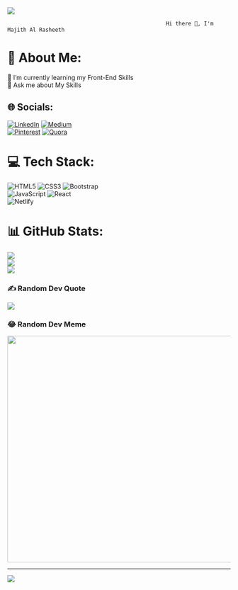 <img src="https://media0.giphy.com/media/13HgwGsXF0aiGY/giphy.gif?cid=ecf05e479jd1e63g26aqptwvkup2gqlei3dzmbcl51k3ynbi&rid=giphy.gif&ct=g">

                                                      
                                                      Hi there 👋, I'm Majith Al Rasheeth

<!--
**AlMaajid/AlMaajid** is a ✨ _special_ ✨ repository because its `README.md` (this file) appears on your GitHub profile.

Here are some ideas to get you started:

- 🔭 I’m currently working on my front-end skills.
- 🌱 I’m currently learning my front-end skills.
- 👯 I’m looking to collaborate on front-end projects.
- 🤔 I’m looking for help to improve my front-end skills.
- 💬 Ask me about my skills.
- 📫 How to reach me: ...
- 😄 Pronouns: ...
- ⚡ Fun fact: ...
-->
# 💫 About Me:
🌱 I’m currently learning my Front-End Skills<br>
💬 Ask me about My Skills<br>


## 🌐 Socials:
[![LinkedIn](https://img.shields.io/badge/LinkedIn-%230077B5.svg?logo=linkedin&logoColor=white)](https://linkedin.com/in/https://www.linkedin.com/in/majith-al-rasheeth-7220abb7/) [![Medium](https://img.shields.io/badge/Medium-12100E?logo=medium&logoColor=white)](https://medium.com/@https://medium.com/@rasheethalmajith786)<br/> [![Pinterest](https://img.shields.io/badge/Pinterest-%23E60023.svg?logo=Pinterest&logoColor=white)](https://pinterest.com/https://in.pinterest.com/MBathusaa/) [![Quora](https://img.shields.io/badge/Quora-%23B92B27.svg?logo=Quora&logoColor=white)](https://quora.com/profile/https://www.quora.com/profile/Majith-Al-Rasheeth) 

# 💻 Tech Stack:
![HTML5](https://img.shields.io/badge/html5-%23E34F26.svg?style=for-the-badge&logo=html5&logoColor=white) ![CSS3](https://img.shields.io/badge/css3-%231572B6.svg?style=for-the-badge&logo=css3&logoColor=white) ![Bootstrap](https://img.shields.io/badge/bootstrap-%23563D7C.svg?style=for-the-badge&logo=bootstrap&logoColor=white)<br/> ![JavaScript](https://img.shields.io/badge/javascript-%23323330.svg?style=for-the-badge&logo=javascript&logoColor=%23F7DF1E) ![React](https://img.shields.io/badge/react-%2320232a.svg?style=for-the-badge&logo=react&logoColor=%2361DAFB)<br/> ![Netlify](https://img.shields.io/badge/netlify-%23000000.svg?style=for-the-badge&logo=netlify&logoColor=#00C7B7)<br/>
# 📊 GitHub Stats:
![](https://github-readme-stats.vercel.app/api?username=AlMaajid&theme=dark&hide_border=false&include_all_commits=false&count_private=false)<br/>
![](https://github-readme-streak-stats.herokuapp.com/?user=AlMaajid&theme=dark&hide_border=false)<br/>
![](https://github-readme-stats.vercel.app/api/top-langs/?username=AlMaajid&theme=dark&hide_border=false&include_all_commits=false&count_private=false&layout=compact)

### ✍️ Random Dev Quote
![](https://quotes-github-readme.vercel.app/api?type=horizontal&theme=dark)

### 😂 Random Dev Meme
<img src="https://random-memer.herokuapp.com/" width="512px"/>

---
[![](https://visitcount.itsvg.in/api?id=AlMaajid&icon=5&color=1)](https://visitcount.itsvg.in)
